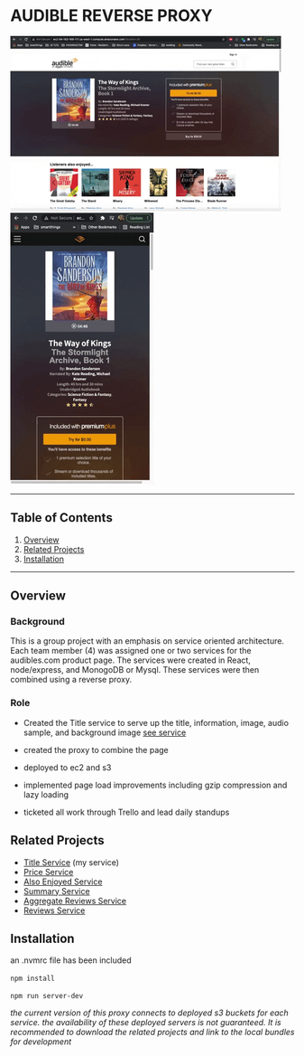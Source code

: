 # AUDIBLE REVERSE PROXY
![gif1](https://github.com/huang-pei-mei/CM-proxy/blob/master/gifs/01.gif)
![gif2](https://github.com/huang-pei-mei/CM-proxy/blob/master/gifs/02.gif)

---

## Table of Contents

1. [Overview](#overview)
2. [Related Projects](#related-projects)
3. [Installation](#installation)

---

## Overview

### Background

This is a group project with an emphasis on service oriented architecture. Each team member (4) was assigned one or two services for the audibles.com product page.
The services were created in React, node/express, and MonogoDB or Mysql.
These services were then combined using a reverse proxy.

### Role

- Created the Title service to serve up the title, information, image, audio sample, and background image
[see service](https://github.com/huang-pei-mei/title-service)

- created the proxy to combine the page

- deployed to ec2 and s3

- implemented page load improvements including gzip compression and lazy loading

- ticketed all work through Trello and lead daily standups

## Related Projects

 - [Title Service](https://github.com/huang-pei-mei/title-service) (my service)
 - [Price Service](https://github.com/huang-pei-mei/price-service)
 - [Also Enjoyed Service](https://github.com/huang-pei-mei/also-enjoyed-service)
 - [Summary Service](https://github.com/huang-pei-mei/FEC-Publishers-Summary)
 - [Aggregate Reviews Service](https://github.com/huang-pei-mei/FEC-Agg.Review)
 - [Reviews Service](https://github.com/huang-pei-mei/reviews-service)


## Installation

an .nvmrc file has been included

`npm install`

`npm run server-dev`

*the current version of this proxy connects to deployed s3 buckets for each service. the availability of these deployed servers is not guaranteed. It is recommended to download the related projects and link to the local bundles for development*